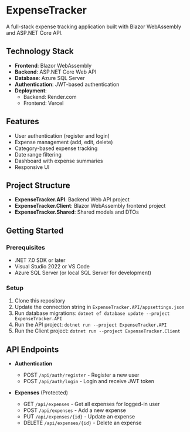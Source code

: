 # ExpenseTracker

A full-stack expense tracking application built with Blazor WebAssembly and ASP.NET Core API.

## Technology Stack

- **Frontend**: Blazor WebAssembly
- **Backend**: ASP.NET Core Web API
- **Database**: Azure SQL Server
- **Authentication**: JWT-based authentication
- **Deployment**:
  - Backend: Render.com
  - Frontend: Vercel

## Features

- User authentication (register and login)
- Expense management (add, edit, delete)
- Category-based expense tracking
- Date range filtering
- Dashboard with expense summaries
- Responsive UI

## Project Structure

- **ExpenseTracker.API**: Backend Web API project
- **ExpenseTracker.Client**: Blazor WebAssembly frontend project
- **ExpenseTracker.Shared**: Shared models and DTOs

## Getting Started

### Prerequisites

- .NET 7.0 SDK or later
- Visual Studio 2022 or VS Code
- Azure SQL Server (or local SQL Server for development)

### Setup

1. Clone this repository
2. Update the connection string in `ExpenseTracker.API/appsettings.json`
3. Run database migrations: `dotnet ef database update --project ExpenseTracker.API`
4. Run the API project: `dotnet run --project ExpenseTracker.API`
5. Run the Client project: `dotnet run --project ExpenseTracker.Client`

## API Endpoints

- **Authentication**
  - POST `/api/auth/register` - Register a new user
  - POST `/api/auth/login` - Login and receive JWT token

- **Expenses** (Protected)
  - GET `/api/expenses` - Get all expenses for logged-in user
  - POST `/api/expenses` - Add a new expense
  - PUT `/api/expenses/{id}` - Update an expense
  - DELETE `/api/expenses/{id}` - Delete an expense